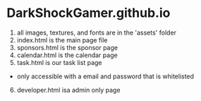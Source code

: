 # DarkShockGamer.github.io

1. all images, textures, and fonts are in the 'assets' folder
2. index.html is the main page file
3. sponsors.html is the sponsor page
4. calendar.html is the calendar page
5. task.html is our task list page
- only accessible with a email and password that is whitelisted
6. developer.html isa admin only page
